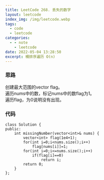 ```yaml
---
title: LeetCode 268. 丢失的数字
layout: leetcode
index_img: /img/leetcode.webp
tags:
  - code
  - leetcode
categories:
  - - note
    - leetcode
date: 2022-05-04 13:28:50
excerpt: 桶排序遍历 O(n)
---
```

### 思路
创建最大范围的vector flag。\
遍历nums中的数，标记nums中的数flag为1。\
遍历flag，为0说明没有出现。
### 代码
```
class Solution {
public:
    int missingNumber(vector<int>& nums) {
        vector<int> flag(1e4+1);
        for(int i=0;i<nums.size();i++)
            flag[nums[i]]=1;
        for(int i=0;i<=nums.size();i++)
            if(flag[i]==0)
                return i;
        return 0;
    }
};
```
[^1]:https://leetcode-cn.com/problems/missing-number/